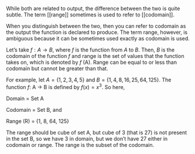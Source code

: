 While both are related to output, the difference between the two is quite subtle. The term [[range]] sometimes is used to refer to [[codomain]]. 

When you distinguish between the two, then you can refer to codomain as the output the function is declared to produce.
The term range, however, is ambiguous because it can be sometimes used exactly as codomain is used.

Let’s take $f: A \to B$, where $f$ is the function from $A$ to $B$. Then, $B$ is the codomain of the function $f$ and range is the set of values that the function takes on, which is denoted by _f_ (A). Range can be equal to or less than codomain but cannot be greater than that.

For example, let $A = \{1, 2, 3, 4, 5\}$ and $B = \{1, 4, 8, 16, 25, 64, 125\}$. The function _f_: A -> B is defined by $f(x) = x^3$. So here,

Domain = Set A

Codomain = Set B, and

Range (R) = {1, 8, 64, 125}

The range should be cube of set A, but cube of 3 (that is 27) is not present in the set B, so we have 3 in domain, but we don’t have 27 either in codomain or range. The range is the subset of the codomain.